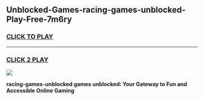 
## Unblocked-Games-racing-games-unblocked-Play-Free-7m6ry
<h3>
<a href="https://premium76.site?title=racing-games-unblocked&ref=21A">CLICK TO PLAY</a></h3>
<hr>

<h3>
<a href="https://premium76.site?title=racing-games-unblocked&ref=21A">CLICK 2 PLAY</a>
  
</h3>

<a href="https://premium76.site?title=racing-games-unblocked&ref=21A"><img src="https://clearcache.store/games.png"></a>


**racing-games-unblocked games unblocked: Your Gateway to Fun and Accessible Online Gaming**
